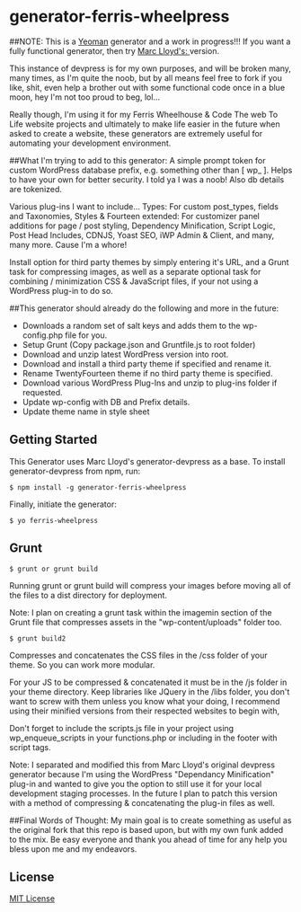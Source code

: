 # generator-ferris-wheelpress

##NOTE: This is a [Yeoman](http://yeoman.io) generator and a work in progress!!! 
If you want a fully functional generator, then try [Marc Lloyd's: ](https://github.com/marclloyd77/generator-devpress) version.

This instance of devpress is for my own purposes, and will be broken many, many times, as I'm quite the noob, but by all means feel free to fork if you like, shit, even help a brother out with some functional code once in a blue moon, hey I'm not too proud to beg, lol...

Really though, I'm using it for my Ferris Wheelhouse & Code The web To Life website projects and ultimately to make life easier in the future when asked to create a website, these generators are extremely useful for automating your development environment.

##What I'm trying to add to this generator:
A simple prompt token for custom WordPress database prefix, e.g. something other than [ wp_ ]. Helps to have your own for better security. I told ya I was a noob! Also db details are tokenized.

Various plug-ins I want to include... Types: For custom post_types, fields and Taxonomies, Styles & Fourteen extended: For customizer panel additions for page / post styling, Dependency Minification, Script Logic, Post Head Includes, CDNJS, Yoast SEO, iWP Admin & Client, and many, many more. Cause I'm a whore!

Install option for third party themes by simply entering it's URL, and a Grunt task for compressing images, as well as a separate optional task for combining / minimization CSS & JavaScript files, if your not using a WordPress plug-in to do so.

##This generator should already do the following and more in the future:

* Downloads a random set of salt keys and adds them to the wp-config.php file for you.
* Setup Grunt (Copy package.json and Gruntfile.js to root folder)
* Download and unzip latest WordPress version into root.
* Download and install a third party theme if specified and rename it.
* Rename TwentyFourteen theme if no third party theme is specified.
* Download various WordPress Plug-Ins and unzip to plug-ins folder if requested.
* Update wp-config with DB and Prefix details.
* Update theme name in style sheet

## Getting Started

This Generator uses Marc Lloyd's generator-devpress as a base.
To install generator-devpress from npm, run:

```
$ npm install -g generator-ferris-wheelpress
```

Finally, initiate the generator:

```
$ yo ferris-wheelpress
```

## Grunt
```
$ grunt or grunt build
```
Running grunt or grunt build will compress your images before moving all of the files to a dist directory for deployment.

Note: I plan on creating a grunt task within the imagemin section of the Grunt file that compresses assets in the "wp-content/uploads" folder too.

```
$ grunt build2
```
Compresses and concatenates the CSS files in the /css folder of your theme. So you can work more modular.

For your JS to be compressed & concatenated it must be in the /js folder in your theme directory. 
Keep libraries like JQuery in the /libs folder, you don't want to screw with them unless you know what your doing, I recommend using their minified versions from their respected websites to begin with, 

Don't forget to include the scripts.js file in your project using wp_enqueue_scripts in your functions.php or including in the footer with script tags.

Note: I separated and modified this from Marc Lloyd's original devpress generator because I'm using the WordPress "Dependancy Minification" plug-in and wanted to give you the option to still use it for your local development staging processes. In the future I plan to patch this version with a method of compressing & concatenating the plug-in files as well.

##Final Words of Thought:
My main goal is to create something as useful as the original fork that this repo is based upon, but with my own funk added to the mix. Be easy everyone and thank you ahead of time for any help you bless upon me and my endeavors.

## License

[MIT License](http://en.wikipedia.org/wiki/MIT_License)
